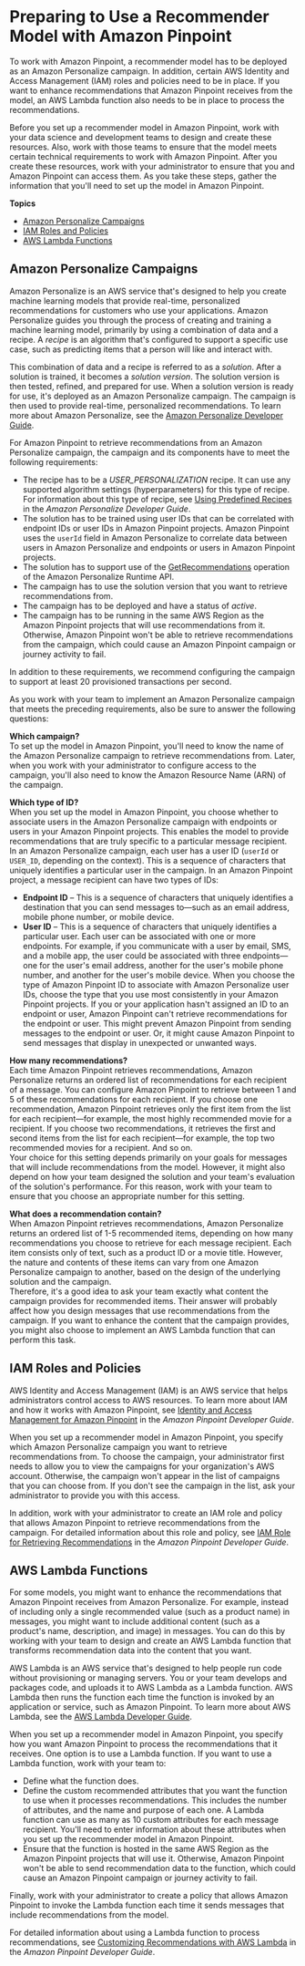 # Preparing to Use a Recommender Model with Amazon Pinpoint<a name="ml-models-rm-prerequisites"></a>

To work with Amazon Pinpoint, a recommender model has to be deployed as an Amazon Personalize campaign\. In addition, certain AWS Identity and Access Management \(IAM\) roles and policies need to be in place\. If you want to enhance recommendations that Amazon Pinpoint receives from the model, an AWS Lambda function also needs to be in place to process the recommendations\.

Before you set up a recommender model in Amazon Pinpoint, work with your data science and development teams to design and create these resources\. Also, work with those teams to ensure that the model meets certain technical requirements to work with Amazon Pinpoint\. After you create these resources, work with your administrator to ensure that you and Amazon Pinpoint can access them\. As you take these steps, gather the information that you'll need to set up the model in Amazon Pinpoint\. 

**Topics**
+ [Amazon Personalize Campaigns](#ml-models-rm-prerequisites-personalize)
+ [IAM Roles and Policies](#ml-models-rm-prerequisites-iam)
+ [AWS Lambda Functions](#ml-models-rm-prerequisites-lambda)

## Amazon Personalize Campaigns<a name="ml-models-rm-prerequisites-personalize"></a>

Amazon Personalize is an AWS service that's designed to help you create machine learning models that provide real\-time, personalized recommendations for customers who use your applications\. Amazon Personalize guides you through the process of creating and training a machine learning model, primarily by using a combination of data and a recipe\. A *recipe* is an algorithm that's configured to support a specific use case, such as predicting items that a person will like and interact with\.

This combination of data and a recipe is referred to as a *solution*\. After a solution is trained, it becomes a *solution version*\. The solution version is then tested, refined, and prepared for use\. When a solution version is ready for use, it's deployed as an Amazon Personalize campaign\. The campaign is then used to provide real\-time, personalized recommendations\. To learn more about Amazon Personalize, see the [Amazon Personalize Developer Guide](https://docs.aws.amazon.com/personalize/latest/dg/what-is-personalize.html)\.

For Amazon Pinpoint to retrieve recommendations from an Amazon Personalize campaign, the campaign and its components have to meet the following requirements:
+ The recipe has to be a *USER\_PERSONALIZATION* recipe\. It can use any supported algorithm settings \(hyperparameters\) for this type of recipe\. For information about this type of recipe, see [Using Predefined Recipes](https://docs.aws.amazon.com/personalize/latest/dg/working-with-predefined-recipes.html) in the *Amazon Personalize Developer Guide*\.
+ The solution has to be trained using user IDs that can be correlated with endpoint IDs or user IDs in Amazon Pinpoint projects\. Amazon Pinpoint uses the `userId` field in Amazon Personalize to correlate data between users in Amazon Personalize and endpoints or users in Amazon Pinpoint projects\.
+ The solution has to support use of the [GetRecommendations](https://docs.aws.amazon.com/personalize/latest/dg/API_RS_GetRecommendations.html) operation of the Amazon Personalize Runtime API\.
+ The campaign has to use the solution version that you want to retrieve recommendations from\. 
+ The campaign has to be deployed and have a status of *active*\.
+ The campaign has to be running in the same AWS Region as the Amazon Pinpoint projects that will use recommendations from it\. Otherwise, Amazon Pinpoint won't be able to retrieve recommendations from the campaign, which could cause an Amazon Pinpoint campaign or journey activity to fail\.

In addition to these requirements, we recommend configuring the campaign to support at least 20 provisioned transactions per second\.

As you work with your team to implement an Amazon Personalize campaign that meets the preceding requirements, also be sure to answer the following questions:

**Which campaign?**  
To set up the model in Amazon Pinpoint, you'll need to know the name of the Amazon Personalize campaign to retrieve recommendations from\. Later, when you work with your administrator to configure access to the campaign, you'll also need to know the Amazon Resource Name \(ARN\) of the campaign\.

**Which type of ID?**  
When you set up the model in Amazon Pinpoint, you choose whether to associate users in the Amazon Personalize campaign with endpoints or users in your Amazon Pinpoint projects\. This enables the model to provide recommendations that are truly specific to a particular message recipient\.  
In an Amazon Personalize campaign, each user has a user ID \(`userId` or `USER_ID`, depending on the context\)\. This is a sequence of characters that uniquely identifies a particular user in the campaign\. In an Amazon Pinpoint project, a message recipient can have two types of IDs:  
+ **Endpoint ID** – This is a sequence of characters that uniquely identifies a destination that you can send messages to—such as an email address, mobile phone number, or mobile device\.
+ **User ID** – This is a sequence of characters that uniquely identifies a particular user\. Each user can be associated with one or more endpoints\. For example, if you communicate with a user by email, SMS, and a mobile app, the user could be associated with three endpoints—one for the user's email address, another for the user's mobile phone number, and another for the user's mobile device\. 
When you choose the type of Amazon Pinpoint ID to associate with Amazon Personalize user IDs, choose the type that you use most consistently in your Amazon Pinpoint projects\. If you or your application hasn't assigned an ID to an endpoint or user, Amazon Pinpoint can't retrieve recommendations for the endpoint or user\. This might prevent Amazon Pinpoint from sending messages to the endpoint or user\. Or, it might cause Amazon Pinpoint to send messages that display in unexpected or unwanted ways\.

**How many recommendations?**  
Each time Amazon Pinpoint retrieves recommendations, Amazon Personalize returns an ordered list of recommendations for each recipient of a message\. You can configure Amazon Pinpoint to retrieve between 1 and 5 of these recommendations for each recipient\. If you choose one recommendation, Amazon Pinpoint retrieves only the first item from the list for each recipient—for example, the most highly recommended movie for a recipient\. If you choose two recommendations, it retrieves the first and second items from the list for each recipient—for example, the top two recommended movies for a recipient\. And so on\.  
Your choice for this setting depends primarily on your goals for messages that will include recommendations from the model\. However, it might also depend on how your team designed the solution and your team's evaluation of the solution's performance\. For this reason, work with your team to ensure that you choose an appropriate number for this setting\.

**What does a recommendation contain?**  
When Amazon Pinpoint retrieves recommendations, Amazon Personalize returns an ordered list of 1\-5 recommended items, depending on how many recommendations you choose to retrieve for each message recipient\. Each item consists only of text, such as a product ID or a movie title\. However, the nature and contents of these items can vary from one Amazon Personalize campaign to another, based on the design of the underlying solution and the campaign\.  
Therefore, it's a good idea to ask your team exactly what content the campaign provides for recommended items\. Their answer will probably affect how you design messages that use recommendations from the campaign\. If you want to enhance the content that the campaign provides, you might also choose to implement an AWS Lambda function that can perform this task\.

## IAM Roles and Policies<a name="ml-models-rm-prerequisites-iam"></a>

AWS Identity and Access Management \(IAM\) is an AWS service that helps administrators control access to AWS resources\. To learn more about IAM and how it works with Amazon Pinpoint, see [Identity and Access Management for Amazon Pinpoint](https://docs.aws.amazon.com/pinpoint/latest/developerguide/security-iam.html) in the *Amazon Pinpoint Developer Guide*\.

When you set up a recommender model in Amazon Pinpoint, you specify which Amazon Personalize campaign you want to retrieve recommendations from\. To choose the campaign, your administrator first needs to allow you to view the campaigns for your organization's AWS account\. Otherwise, the campaign won't appear in the list of campaigns that you can choose from\. If you don't see the campaign in the list, ask your administrator to provide you with this access\. 

In addition, work with your administrator to create an IAM role and policy that allows Amazon Pinpoint to retrieve recommendations from the campaign\. For detailed information about this role and policy, see [IAM Role for Retrieving Recommendations](https://docs.aws.amazon.com/pinpoint/latest/developerguide/permissions-get-recommendations.html) in the *Amazon Pinpoint Developer Guide*\.

## AWS Lambda Functions<a name="ml-models-rm-prerequisites-lambda"></a>

For some models, you might want to enhance the recommendations that Amazon Pinpoint receives from Amazon Personalize\. For example, instead of including only a single recommended value \(such as a product name\) in messages, you might want to include additional content \(such as a product's name, description, and image\) in messages\. You can do this by working with your team to design and create an AWS Lambda function that transforms recommendation data into the content that you want\.

AWS Lambda is an AWS service that's designed to help people run code without provisioning or managing servers\. You or your team develops and packages code, and uploads it to AWS Lambda as a Lambda function\. AWS Lambda then runs the function each time the function is invoked by an application or service, such as Amazon Pinpoint\. To learn more about AWS Lambda, see the [AWS Lambda Developer Guide](https://docs.aws.amazon.com/lambda/latest/dg/welcome.html)\.

When you set up a recommender model in Amazon Pinpoint, you specify how you want Amazon Pinpoint to process the recommendations that it receives\. One option is to use a Lambda function\. If you want to use a Lambda function, work with your team to: 
+ Define what the function does\.
+ Define the custom recommended attributes that you want the function to use when it processes recommendations\. This includes the number of attributes, and the name and purpose of each one\. A Lambda function can use as many as 10 custom attributes for each message recipient\. You'll need to enter information about these attributes when you set up the recommender model in Amazon Pinpoint\.
+ Ensure that the function is hosted in the same AWS Region as the Amazon Pinpoint projects that will use it\. Otherwise, Amazon Pinpoint won't be able to send recommendation data to the function, which could cause an Amazon Pinpoint campaign or journey activity to fail\.

Finally, work with your administrator to create a policy that allows Amazon Pinpoint to invoke the Lambda function each time it sends messages that include recommendations from the model\. 

For detailed information about using a Lambda function to process recommendations, see [Customizing Recommendations with AWS Lambda](https://docs.aws.amazon.com/pinpoint/latest/developerguide/ml-models-rm-lambda.html) in the *Amazon Pinpoint Developer Guide*\.